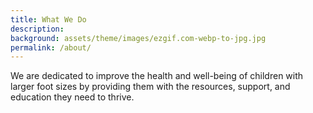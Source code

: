 ```yaml
---
title: What We Do
description: 
background: assets/theme/images/ezgif.com-webp-to-jpg.jpg
permalink: /about/
---
```


We are dedicated to improve the health and well-being of children with larger foot sizes by providing them with the resources, support, and education they need to thrive.
